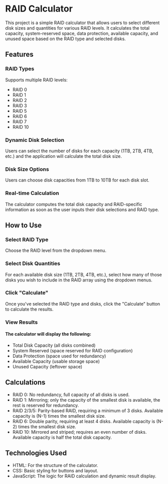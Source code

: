 # RAID Calculator

This project is a simple RAID calculator that allows users to select different disk sizes and quantities for various RAID levels. It calculates the total capacity, system-reserved space, data protection, available capacity, and unused space based on the RAID type and selected disks.

## Features

### RAID Types

Supports multiple RAID levels:

- RAID 0
- RAID 1
- RAID 2
- RAID 3
- RAID 5
- RAID 6
- RAID 7
- RAID 10

### Dynamic Disk Selection

Users can select the number of disks for each capacity (1TB, 2TB, 4TB, etc.) and the application will calculate the total disk size.

### Disk Size Options

Users can choose disk capacities from 1TB to 10TB for each disk slot.

### Real-time Calculation

The calculator computes the total disk capacity and RAID-specific information as soon as the user inputs their disk selections and RAID type.

## How to Use

### Select RAID Type

Choose the RAID level from the dropdown menu.

### Select Disk Quantities

For each available disk size (1TB, 2TB, 4TB, etc.), select how many of those disks you wish to include in the RAID array using the dropdown menus.

### Click "Calculate"

Once you've selected the RAID type and disks, click the "Calculate" button to calculate the results.

### View Results

#### The calculator will display the following:

- Total Disk Capacity (all disks combined)
- System Reserved (space reserved for RAID configuration)
- Data Protection (space used for redundancy)
- Available Capacity (usable storage space)
- Unused Capacity (leftover space)

## Calculations

- RAID 0: No redundancy, full capacity of all disks is used.
- RAID 1: Mirroring; only the capacity of the smallest disk is available, the rest is reserved for redundancy.
- RAID 2/3/5: Parity-based RAID, requiring a minimum of 3 disks. Available capacity is (N-1) times the smallest disk size.
- RAID 6: Double parity, requiring at least 4 disks. Available capacity is (N-2) times the smallest disk size.
- RAID 10: Mirrored and striped; requires an even number of disks. Available capacity is half the total disk capacity.

## Technologies Used

- HTML: For the structure of the calculator.
- CSS: Basic styling for buttons and layout.
- JavaScript: The logic for RAID calculation and dynamic result display.

